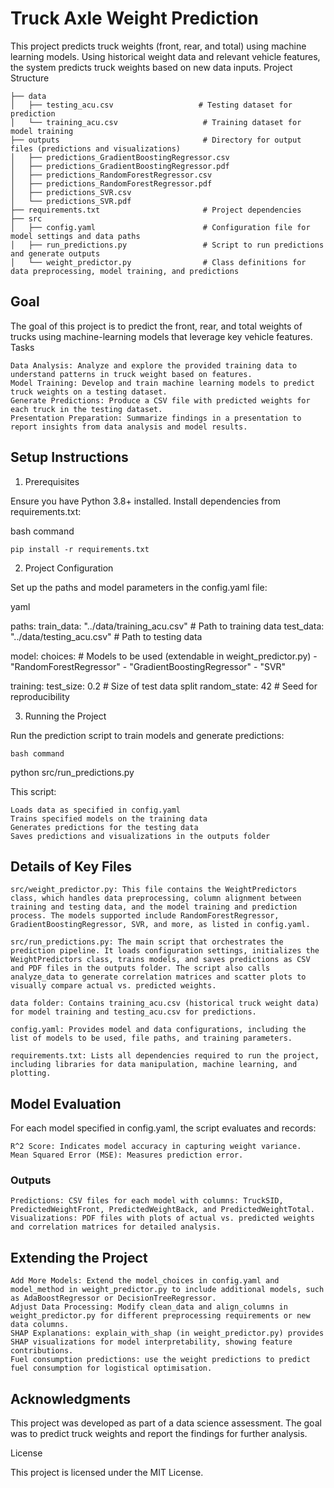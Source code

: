 # Truck Axle Weight Prediction

This project predicts truck weights (front, rear, and total) using machine learning models. Using historical weight data and relevant vehicle features, the system predicts truck weights based on new data inputs.
Project Structure

```
├── data
│   ├── testing_acu.csv                   # Testing dataset for prediction
│   └── training_acu.csv                   # Training dataset for model training
├── outputs                                # Directory for output files (predictions and visualizations)
│   ├── predictions_GradientBoostingRegressor.csv
│   ├── predictions_GradientBoostingRegressor.pdf
│   ├── predictions_RandomForestRegressor.csv
│   ├── predictions_RandomForestRegressor.pdf
│   ├── predictions_SVR.csv
│   └── predictions_SVR.pdf
├── requirements.txt                       # Project dependencies
├── src
│   ├── config.yaml                        # Configuration file for model settings and data paths
│   ├── run_predictions.py                 # Script to run predictions and generate outputs
│   └── weight_predictor.py                # Class definitions for data preprocessing, model training, and predictions

```
## Goal

The goal of this project is to predict the front, rear, and total weights of trucks using machine-learning models that leverage key vehicle features.
Tasks

    Data Analysis: Analyze and explore the provided training data to understand patterns in truck weight based on features.
    Model Training: Develop and train machine learning models to predict truck weights on a testing dataset.
    Generate Predictions: Produce a CSV file with predicted weights for each truck in the testing dataset.
    Presentation Preparation: Summarize findings in a presentation to report insights from data analysis and model results.

## Setup Instructions
1. Prerequisites

Ensure you have Python 3.8+ installed. Install dependencies from requirements.txt:

bash command 

```
pip install -r requirements.txt
```
2. Project Configuration

Set up the paths and model parameters in the config.yaml file:

yaml

paths:
  train_data: "../data/training_acu.csv"    # Path to training data
  test_data: "../data/testing_acu.csv"      # Path to testing data

model:
  choices:                                  # Models to be used (extendable in weight_predictor.py)
    - "RandomForestRegressor"
    - "GradientBoostingRegressor"
    - "SVR"

training:
  test_size: 0.2                            # Size of test data split
  random_state: 42                          # Seed for reproducibility

3. Running the Project

Run the prediction script to train models and generate predictions:

```
bash command
```
python src/run_predictions.py

This script:

    Loads data as specified in config.yaml
    Trains specified models on the training data
    Generates predictions for the testing data
    Saves predictions and visualizations in the outputs folder

## Details of Key Files

    src/weight_predictor.py: This file contains the WeightPredictors class, which handles data preprocessing, column alignment between training and testing data, and the model training and prediction process. The models supported include RandomForestRegressor, GradientBoostingRegressor, SVR, and more, as listed in config.yaml.

    src/run_predictions.py: The main script that orchestrates the prediction pipeline. It loads configuration settings, initializes the WeightPredictors class, trains models, and saves predictions as CSV and PDF files in the outputs folder. The script also calls analyze_data to generate correlation matrices and scatter plots to visually compare actual vs. predicted weights.

    data folder: Contains training_acu.csv (historical truck weight data) for model training and testing_acu.csv for predictions.

    config.yaml: Provides model and data configurations, including the list of models to be used, file paths, and training parameters.

    requirements.txt: Lists all dependencies required to run the project, including libraries for data manipulation, machine learning, and plotting.

## Model Evaluation

For each model specified in config.yaml, the script evaluates and records:

    R^2 Score: Indicates model accuracy in capturing weight variance.
    Mean Squared Error (MSE): Measures prediction error.

### Outputs

    Predictions: CSV files for each model with columns: TruckSID, PredictedWeightFront, PredictedWeightBack, and PredictedWeightTotal.
    Visualizations: PDF files with plots of actual vs. predicted weights and correlation matrices for detailed analysis.

## Extending the Project

    Add More Models: Extend the model_choices in config.yaml and model_method in weight_predictor.py to include additional models, such as AdaBoostRegressor or DecisionTreeRegressor.
    Adjust Data Processing: Modify clean_data and align_columns in weight_predictor.py for different preprocessing requirements or new data columns.
    SHAP Explanations: explain_with_shap (in weight_predictor.py) provides SHAP visualizations for model interpretability, showing feature contributions.
    Fuel consumption predictions: use the weight predictions to predict fuel consumption for logistical optimisation.


## Acknowledgments

This project was developed as part of a data science assessment. The goal was to predict truck weights and report the findings for further analysis. 


License

This project is licensed under the MIT License.
